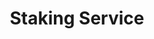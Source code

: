 ---
title: "Staking Service"
description: "Earn rewards while securing our supported Proof of Stake networks with industry-leading validator infrastructure. As a Swiss-based company, we prioritize privacy and security in all our validation services."
layout: "service"
hero_image: "/images/services/staking.png"
show_supported_networks: true
features_title: "Why stake with us?"
features:
  - title: "Simple"
    description: "We believe in making complex systems accessible. Our streamlined staking process eliminates technical barriers, allowing you to participate effortlessly and focus on what matters—earning rewards."
    icon: "📈"
  - title: "Safe"
    description: "Your assets deserve the highest level of protection. Our robust infrastructure and multi-layered security protocols ensure your staked funds remain safe while generating returns."
    icon: "🔒"  
  - title: "Transparent"
    description: "We provide clear information about our operations, performance metrics, and commission rates. Stay informed with regular updates and insights about the networks you're supporting through our validator service."
    icon: "👁️"
# benefits:
#   - title: "Reliability"
#     icon: "⚡"
#     description: "Experience industry-leading uptime with our enterprise-grade infrastructure and automated failover systems."
#   - title: "Security"
#     icon: "🔒"
#     description: "Rest assured with our comprehensive security measures, including multi-signature validation and secure key management."
#   - title: "Analytics"
#     icon: "📈"
#     description: "Make informed decisions with our advanced data analytics and real-time network insights."
#   - title: "Support"
#     icon: "🤝"
#     description: "Access 24/7 technical support and participate in network governance with our expert guidance."
cta_description: "Want to earn rewards while supporting the Cosmos ecosystem? Stake your ATOM with us and help secure the network."
primary_cta:
  url: "https://wallet.keplr.app/chains/cosmos-hub?modal=staking&chain=cosmoshub-4&validator_address=cosmosvaloper1e4vye322gkjx8n85jgcclnc7nvdvu82axnr5ll&step_id=3&action_id=stake"
  text: "Stake with Keplr"
---